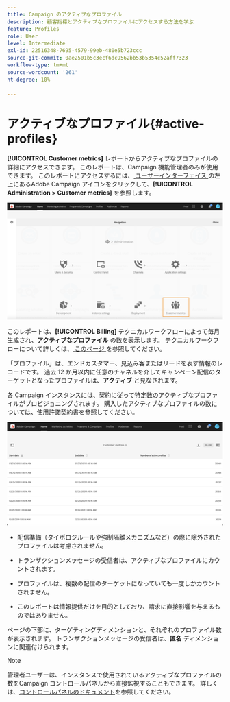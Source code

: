 ```yaml
---
title: Campaign のアクティブなプロファイル
description: 顧客指標とアクティブなプロファイルにアクセスする方法を学ぶ
feature: Profiles
role: User
level: Intermediate
exl-id: 22516348-7695-4579-99eb-480e5b723ccc
source-git-commit: 0ae2501b5c3ecf6dc9562bb53b5354c52aff7323
workflow-type: tm+mt
source-wordcount: '261'
ht-degree: 10%

---
```


# アクティブなプロファイル{#active-profiles}

**[!UICONTROL Customer metrics]** レポートからアクティブなプロファイルの詳細にアクセスできます。 このレポートは、Campaign 機能管理者のみが使用できます。 このレポートにアクセスするには、[ ユーザーインターフェイス ](../../start/using/interface-description.md#advanced-menu) の左上にあるAdobe Campaign アイコンをクリックして、**[!UICONTROL Administration > Customer metrics]** を参照します。

![](assets/audience_customer_metrics.png)

このレポートは、**[!UICONTROL Billing]** テクニカルワークフローによって毎月生成され、**アクティブなプロファイル** の数を表示します。 テクニカルワークフローについて詳しくは、[ このページ ](../../administration/using/technical-workflows.md) を参照してください。

「プロファイル」は、エンドカスタマー、見込み客またはリードを表す情報のレコードです。 過去 12 か月以内に任意のチャネルを介してキャンペーン配信のターゲットとなったプロファイルは、**アクティブ** と見なされます。

各 Campaign インスタンスには、契約に従って特定数のアクティブなプロファイルがプロビジョニングされます。 購入したアクティブなプロファイルの数については、使用許諾契約書を参照してください。

![](assets/audience_active_profiles_list.png)



* 配信準備（タイポロジルールや強制隔離メカニズムなど）の際に除外されたプロファイルは考慮されません。

* トランザクションメッセージの受信者は、アクティブなプロファイルにカウントされます。

* プロファイルは、複数の配信のターゲットになっていても一度しかカウントされません。

* このレポートは情報提供だけを目的としており、請求に直接影響を与えるものではありません。

ページの下部に、ターゲティングディメンションと、それぞれのプロファイル数が表示されます。 トランザクションメッセージの受信者は、**匿名** ディメンションに関連付けられます。

>[!NOTE]
>
>管理者ユーザーは、インスタンスで使用されているアクティブなプロファイルの数をCampaign コントロールパネルから直接監視することもできます。 詳しくは、[コントロールパネルのドキュメント](https://experienceleague.adobe.com/docs/control-panel/using/performance-monitoring/active-profiles-monitoring.html?lang=ja)を参照してください。
>
